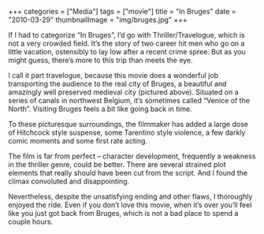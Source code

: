 +++
categories = ["Media"]
tags = ["movie"]
title = "In Bruges"
date = "2010-03-29"
thumbnailImage = "img/bruges.jpg"
+++

If I had to categorize “In Bruges”, I’d go with Thriller/Travelogue, which is not a very crowded field. It’s the story of two career hit men who go on a little vacation, ostensibly to lay low after a recent crime spree. But as you might guess, there’s more to this trip than meets the eye.
<!--more-->
I call it part travelogue, because this movie does a wonderful job transporting the audience to the real city of Bruges, a beautiful and amazingly well preserved medieval city (pictured above). Situated on a series of canals in northwest Belgium, it’s sometimes called “Venice of the North”. Visiting Bruges feels a bit like going back in time.

To these picturesque surroundings, the filmmaker has added a large dose of Hitchcock style suspense, some Tarentino style violence, a few darkly comic moments and some first rate acting.

The film is far from perfect – character development, frequently a weakness in the thriller genre, could be better. There are several strained plot elements that really should have been cut from the script. And I found the climax convoluted and disappointing.

Nevertheless, despite the unsatisfying ending and other flaws, I thoroughly enjoyed the ride. Even if you don’t love this movie, when it’s over you’ll feel like you just got back from Bruges, which is not a bad place to spend a couple hours.
